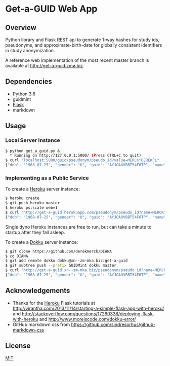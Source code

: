 Get-a-GUID Web App
================

Overview
----------------

Python library and Flask REST api to generate 1-way hashes for study ids, pseudonyms, and approximate-birth-date for globally consistent identifiers in study anonymization.

A reference web implementation of the most recent master branch is available at <http://get-a-guid.zmø.biz>.


Dependencies
------------------

- Python 3.6
- guidmint
- [Flask](http://flask.pocoo.org)
- markdown


Usage
-------------------

### Local Server Instance

```bash
$ python get_a_guid.py &  
  * Running on http://127.0.0.1:5000/ (Press CTRL+C to quit)  
$ curl "localhost:5000/guid/pseudonym/pseudo_id?value=MERCK^DEREK^L"
{"dob": "1968-07-25", "gender": "U", "guid": "AYJOAUVBBT54F6TP", "name": "ANDRONIS^YEVETTE^J"}
```

### Implementing as a Public Service

To create a [Heroku](http://www.heroku.com) server instance:

```bash
$ heroku create
$ git push heroku master
$ heroku ps:scale web=1
$ curl "http://get-a-guid.herokuapp.com/pseudonym/pseudo_id?name=MERCK^DEREK^L"
{"dob": "1968-07-25", "gender": "U", "guid": "AYJOAUVBBT54F6TP", "name": "ANDRONIS^YEVETTE^J"} 
```

Single dyno Heroku instances are free to run, but can take a minute to startup after they fall asleep.

To create a [Dokku](http://dokku.viewdocs.io/dokku/) server instance:

```bash
$ git clone https://github.com/derekmerck/DIANA
$ cd DIANA
$ git add remote dokku dokku@xn--zm-mka.biz:get-a-guid
$ git subtree push --prefix GUIDMint dokku master
$ curl "http://get-a-guid.xn--zm-mka.biz/pseudonym/pseudo_id?name=MERCK^DEREK^L"
{"dob": "1968-07-25", "gender": "U", "guid": "AYJOAUVBBT54F6TP", "name": "ANDRONIS^YEVETTE^J"} 
```


Acknowledgements
---------------------

- Thanks for the [Heroku](http://www.heroku.com) Flask tutorials at <http://virantha.com/2013/11/14/starting-a-simple-flask-app-with-heroku/> and <http://stackoverflow.com/questions/17260338/deploying-flask-with-heroku> and <http://www.moreiscode.com/dokku-error/>
- GitHub markdown css from <https://github.com/sindresorhus/github-markdown-css>


## License

[MIT](http://opensource.org/licenses/mit-license.html)
